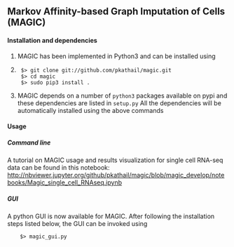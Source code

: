 Markov Affinity-based Graph Imputation of Cells (MAGIC)
-------------------------------------------------------


#### Installation and dependencies
1. MAGIC has been implemented in Python3 and can be installed using
2. 
        $> git clone git://github.com/pkathail/magic.git
        $> cd magic
        $> sudo pip3 install .

2. MAGIC depends on a number of `python3` packages available on pypi and these dependencies are listed in `setup.py`
All the dependencies will be automatically installed using the above commands

#### Usage

##### Command line
A tutorial on MAGIC usage and results visualization for single cell RNA-seq data can be found in this notebook: http://nbviewer.jupyter.org/github/pkathail/magic/blob/magic_develop/notebooks/Magic_single_cell_RNAseq.ipynb


##### GUI
A python GUI is now available for MAGIC. After following the installation steps listed below, the GUI can be invoked using

        $> magic_gui.py

